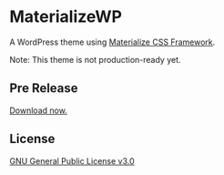 # MaterializeWP
A WordPress theme using [Materialize CSS Framework](https://github.com/Dogfalo/materialize).

Note: This theme is not production-ready yet.

## Pre Release
[Download now.](https://github.com/theakshaydhiman/materializewp/releases/download/0.5.0/materializewp-v0.5.0.zip)

## License
[GNU General Public License v3.0](https://github.com/theakshaydhiman/materializewp/blob/master/LICENSE)
